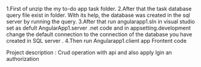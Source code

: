 1.First of unzip the my to-do app task folder.
2.After that the task database query file exist in folder. With its help, the database was created in the sql server by running the query.
3.After that run angularapp1.sln in visual studio set as defult AngularApp1.server .net code and in appsetting.development change the default connection to the connection of the database you have created in SQL server .
 4.Then run Angularapp1.client app Frontent code

Project description : Crud operation with api and also apply lgin an authorization
